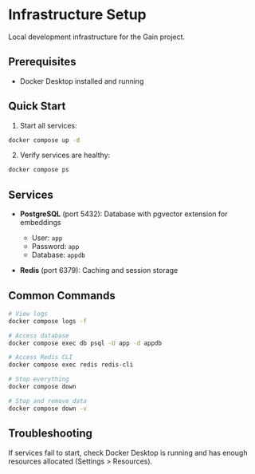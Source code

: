 # Infrastructure Setup

Local development infrastructure for the Gain project.

## Prerequisites
- Docker Desktop installed and running

## Quick Start

1. Start all services:
```bash
docker compose up -d
```

2. Verify services are healthy:
```bash
docker compose ps
```

## Services

- **PostgreSQL** (port 5432): Database with pgvector extension for embeddings
  - User: `app`
  - Password: `app`
  - Database: `appdb`

- **Redis** (port 6379): Caching and session storage

## Common Commands

```bash
# View logs
docker compose logs -f

# Access database
docker compose exec db psql -U app -d appdb

# Access Redis CLI
docker compose exec redis redis-cli

# Stop everything
docker compose down

# Stop and remove data
docker compose down -v
```

## Troubleshooting

If services fail to start, check Docker Desktop is running and has enough resources allocated (Settings > Resources).
